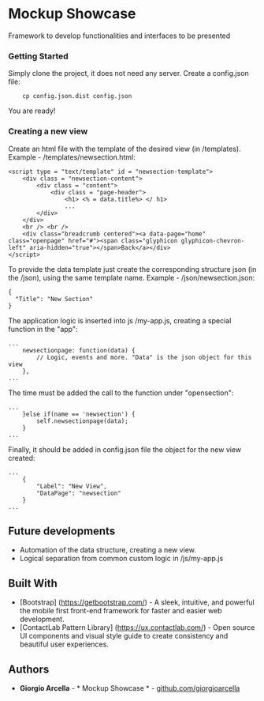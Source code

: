 # Mockup Showcase

Framework to develop functionalities and interfaces to be presented

### Getting Started

Simply clone the project, it does not need any server.
Create a config.json file:
```
    cp config.json.dist config.json
```
You are ready!

### Creating a new view

Create an html file with the template of the desired view (in /templates).
Example - /templates/newsection.html:

```
<script type = "text/template" id = "newsection-template">
    <div class = "newsection-content">
        <div class = "content">
            <div class = "page-header">
                <h1> <% = data.title%> </ h1>
                ...
        </div>
    </div>
    <br /> <br />
    <div class="breadcrumb centered"><a data-page="home" class="openpage" href="#"><span class="glyphicon glyphicon-chevron-left" aria-hidden="true"></span>Back</a></div>
</script>
```

To provide the data template just create the corresponding structure json (in the /json), using the same template name.
Example - /json/newsection.json:

```
{
  "Title": "New Section"
}
```

The application logic is inserted into js /my-app.js, creating a special function in the "app":

```
...
    newsectionpage: function(data) {
        // Logic, events and more. "Data" is the json object for this view
    },
...
```

The time must be added the call to the function under "opensection":

```
...
    }else if(name == 'newsection') {
        self.newsectionpage(data);
    }
...
```

Finally, it should be added in config.json file the object for the new view created:

```
...
    {
        "Label": "New View",
        "DataPage": "newsection"
    }
...
```

## Future developments

* Automation of the data structure, creating a new view.
* Logical separation from common custom logic in /js/my-app.js

## Built With

* [Bootstrap] (https://getbootstrap.com/) - A sleek, intuitive, and powerful the mobile first front-end framework for faster and easier web development.
* [ContactLab Pattern Library] (https://ux.contactlab.com/) - Open source UI components and visual style guide to create consistency and beautiful user experiences.

## Authors

* **Giorgio Arcella** - * Mockup Showcase * - [github.com/giorgioarcella](https://github.com/giorgioarcella)
